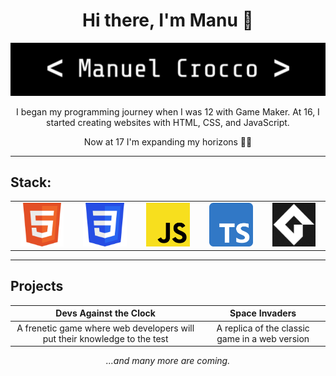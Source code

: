 <div align="center"> <h1>Hi there, I'm Manu 👋</h1> 

<img src="https://github.com/ManuMan32/ManuMan32/blob/main/banner.jpg"><br>

I began my programming journey when I was 12 with Game Maker. At 16, I started creating websites with HTML, CSS, and JavaScript.

Now at 17 I'm expanding my horizons 🚀📘

</div>

<hr>

## Stack:

<table>
<tr width="100%">
<td width="20%" align="center"><img width="80%" src="https://github.com/ManuMan32/ManuMan32/blob/main/html.png"></td>
<td width="20%" align="center"><img width="80%" src="https://github.com/ManuMan32/ManuMan32/blob/main/css.png"></td>
<td width="20%" align="center"><img width="80%" src="https://github.com/ManuMan32/ManuMan32/blob/main/javascript.png"></td>
<td width="20%" align="center"><img width="80%" src="https://github.com/ManuMan32/ManuMan32/blob/main/typescript.png"></td>
<td width="20%" align="center"><img width="80%" src="https://github.com/ManuMan32/ManuMan32/blob/main/gml.png"> </td>
</tr>

</table>

<hr>

## Projects

<div align="center">

| Devs Against the Clock | Space Invaders |
| :---: | :---: |
| A frenetic game where web developers will put their knowledge to the test | A replica of the classic game in a web version |

*...and many more are coming.*

</div>
